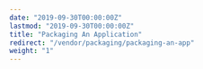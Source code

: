 ```yaml
---
date: "2019-09-30T00:00:00Z"
lastmod: "2019-09-30T00:00:00Z"
title: "Packaging An Application"
redirect: "/vendor/packaging/packaging-an-app"
weight: "1"
---
```

